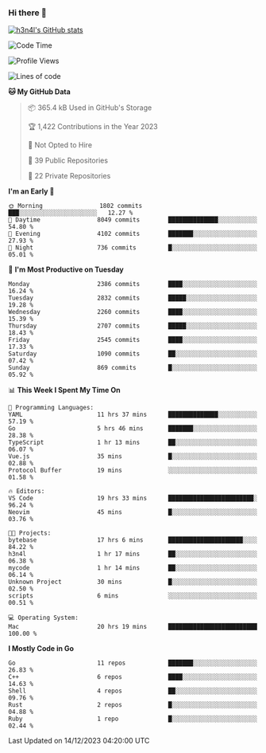 ### Hi there 👋

[![h3n4l's GitHub stats](https://github-readme-stats.vercel.app/api?username=h3n4l&count_private=true&show_icons=true&theme=radical)](https://github.com/h3n4l/github-readme-stats)

<!--START_SECTION:waka-->
![Code Time](http://img.shields.io/badge/Code%20Time-1%2C778%20hrs%2039%20mins-blue)

![Profile Views](http://img.shields.io/badge/Profile%20Views-0-blue)

![Lines of code](https://img.shields.io/badge/From%20Hello%20World%20I%27ve%20Written-3.9%20million%20lines%20of%20code-blue)

**🐱 My GitHub Data** 

> 📦 365.4 kB Used in GitHub's Storage 
 > 
> 🏆 1,422 Contributions in the Year 2023
 > 
> 🚫 Not Opted to Hire
 > 
> 📜 39 Public Repositories 
 > 
> 🔑 22 Private Repositories 
 > 
**I'm an Early 🐤** 

```text
🌞 Morning                1802 commits        ███░░░░░░░░░░░░░░░░░░░░░░   12.27 % 
🌆 Daytime                8049 commits        ██████████████░░░░░░░░░░░   54.80 % 
🌃 Evening                4102 commits        ███████░░░░░░░░░░░░░░░░░░   27.93 % 
🌙 Night                  736 commits         █░░░░░░░░░░░░░░░░░░░░░░░░   05.01 % 
```
📅 **I'm Most Productive on Tuesday** 

```text
Monday                   2386 commits        ████░░░░░░░░░░░░░░░░░░░░░   16.24 % 
Tuesday                  2832 commits        █████░░░░░░░░░░░░░░░░░░░░   19.28 % 
Wednesday                2260 commits        ████░░░░░░░░░░░░░░░░░░░░░   15.39 % 
Thursday                 2707 commits        █████░░░░░░░░░░░░░░░░░░░░   18.43 % 
Friday                   2545 commits        ████░░░░░░░░░░░░░░░░░░░░░   17.33 % 
Saturday                 1090 commits        ██░░░░░░░░░░░░░░░░░░░░░░░   07.42 % 
Sunday                   869 commits         █░░░░░░░░░░░░░░░░░░░░░░░░   05.92 % 
```


📊 **This Week I Spent My Time On** 

```text
💬 Programming Languages: 
YAML                     11 hrs 37 mins      ██████████████░░░░░░░░░░░   57.19 % 
Go                       5 hrs 46 mins       ███████░░░░░░░░░░░░░░░░░░   28.38 % 
TypeScript               1 hr 13 mins        ██░░░░░░░░░░░░░░░░░░░░░░░   06.07 % 
Vue.js                   35 mins             █░░░░░░░░░░░░░░░░░░░░░░░░   02.88 % 
Protocol Buffer          19 mins             ░░░░░░░░░░░░░░░░░░░░░░░░░   01.58 % 

🔥 Editors: 
VS Code                  19 hrs 33 mins      ████████████████████████░   96.24 % 
Neovim                   45 mins             █░░░░░░░░░░░░░░░░░░░░░░░░   03.76 % 

🐱‍💻 Projects: 
bytebase                 17 hrs 6 mins       █████████████████████░░░░   84.22 % 
h3n4l                    1 hr 17 mins        ██░░░░░░░░░░░░░░░░░░░░░░░   06.38 % 
mycode                   1 hr 14 mins        ██░░░░░░░░░░░░░░░░░░░░░░░   06.14 % 
Unknown Project          30 mins             █░░░░░░░░░░░░░░░░░░░░░░░░   02.50 % 
scripts                  6 mins              ░░░░░░░░░░░░░░░░░░░░░░░░░   00.51 % 

💻 Operating System: 
Mac                      20 hrs 19 mins      █████████████████████████   100.00 % 
```

**I Mostly Code in Go** 

```text
Go                       11 repos            ███████░░░░░░░░░░░░░░░░░░   26.83 % 
C++                      6 repos             ████░░░░░░░░░░░░░░░░░░░░░   14.63 % 
Shell                    4 repos             ██░░░░░░░░░░░░░░░░░░░░░░░   09.76 % 
Rust                     2 repos             █░░░░░░░░░░░░░░░░░░░░░░░░   04.88 % 
Ruby                     1 repo              █░░░░░░░░░░░░░░░░░░░░░░░░   02.44 % 
```




 Last Updated on 14/12/2023 04:20:00 UTC
<!--END_SECTION:waka-->

